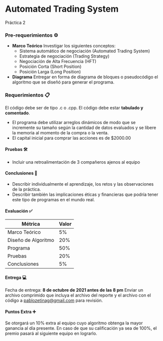 # Automated Trading System


Práctica 2
### Pre-requerimientos ⚙️

- **Marco Teórico** Investigar los siguientes conceptos:
  - Sistema automático de negociación (Automated Trading System)
  - Estrategia de negociación (Trading Strategy)
  - Negociación de Alta Frecuencia (HFT)
  - Posición Corta (Short Position)
  - Posición Larga (Long Position)
- **Diagrama** Entregar en forma de diagrama de bloques o pseudocódigo el algoritmo que se diseñó para generar el programa.

### Requerimientos 📋
El código debe ser de tipo .c o .cpp. El código debe estar **tabulado y comentado**.
- El programa debe utilizar arreglos dinámicos de modo que se incremente
su tamaño según la cantidad de datos evaluados y se libere la memoria al
momento de la compra o la venta.
- El capital inicial para comprar las acciones es de $2000.00


#### Pruebas 🛠️
- Incluir una retroalimentación de 3 compañeros ajenos al equipo

#### Conclusiones 📖
- Describir individualmente el aprendizaje, los retos y las observaciones de la práctica.
- Describir también las implicaciones éticas y financieras que podría tener
este tipo de programas en el mundo real.

#### Evaluación ✅ 

| Métrica      | Valor |
| ----------- | ----------- |
| Marco Teórico      | 5%       |
| Diseño de Algoritmo   | 20%        |
| Programa   | 50%        |
| Pruebas   | 20%        |
| Conclusiones   | 5%        |

#### Entrega 💻
Fecha de entrega: **8 de octubre de 2021 antes de las 8 pm**
Enviar un archivo comprimido que incluya el archivo del reporte y el archivo con el
código a pablozetinag@gmail.com para revisión.

#### Puntos Extra ➕
Se otorgará un 10% extra al equipo cuyo algoritmo obtenga la mayor ganancia al
día presente. En caso de que su calificación ya sea de 100%, el premio pasará al
siguiente equipo en lograrlo.
